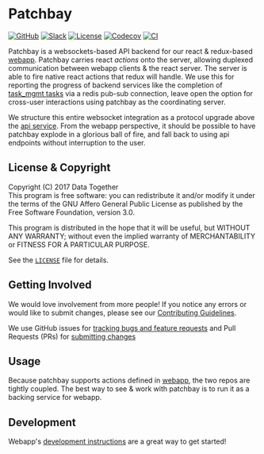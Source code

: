# Patchbay

[![GitHub](https://img.shields.io/badge/project-Data_Together-487b57.svg?style=flat-square)](http://github.com/datatogether)
[![Slack](https://img.shields.io/badge/slack-Archivers-b44e88.svg?style=flat-square)](https://archivers-slack.herokuapp.com/)
[![License](https://img.shields.io/github/license/datatogether/patchbay.svg?style=flat-square)](./LICENSE)
[![Codecov](https://img.shields.io/codecov/c/github/datatogether/patchbay.svg?style=flat-square)](https://circleci.com/gh/datatogether/patchbay) 
[![CI](https://img.shields.io/circleci/project/github/datatogether/patchbay.svg?style=flat-square)](https://codecov.io/gh/datatogether/patchbay)

Patchbay is a websockets-based API backend for our react & redux-based [webapp](https://github.com/datatogether/webapp). Patchbay carries react _actions_ onto the server, allowing duplexed communication between webapp clients & the react server. The server is able to fire native react actions that redux will handle. We use this for reporting the progress of backend services like the completion of [task_mgmt tasks](https://github.com/datatogether/task_mgmt) via a redis pub-sub connection, leave open the option for cross-user interactions using patchbay as the coordinating server.

We structure this entire websocket integration as a protocol upgrade above the [api service](https://github.com/datatogether/api). From the webapp perspective, it should be possible to have patchbay explode in a glorious ball of fire, and fall back to using api endpoints without interruption to the user.

## License & Copyright

Copyright (C) 2017 Data Together  
This program is free software: you can redistribute it and/or modify it under
the terms of the GNU Affero General Public License as published by the Free Software
Foundation, version 3.0.

This program is distributed in the hope that it will be useful, but WITHOUT ANY
WARRANTY; without even the implied warranty of MERCHANTABILITY or FITNESS FOR A
PARTICULAR PURPOSE.

See the [`LICENSE`](./LICENSE) file for details.

## Getting Involved

We would love involvement from more people! If you notice any errors or would like 
to submit changes, please see our [Contributing Guidelines](./CONTRIBUTING.md). 

We use GitHub issues for [tracking bugs and feature requests](https://github.com/datatogether/patchbay/issues) 
and Pull Requests (PRs) for [submitting changes](https://github.com/datatogether/patchbay/pulls)

## Usage 

Because patchbay supports actions defined in [webapp](https://github.com/datatogether/webapp), the two repos are tightly coupled. The best way to see & work with patchbay is to run it as a backing service for webapp. 

## Development

Webapp's [development instructions](https://github.com/datatogether/webapp/#development) are a great way to get started!
